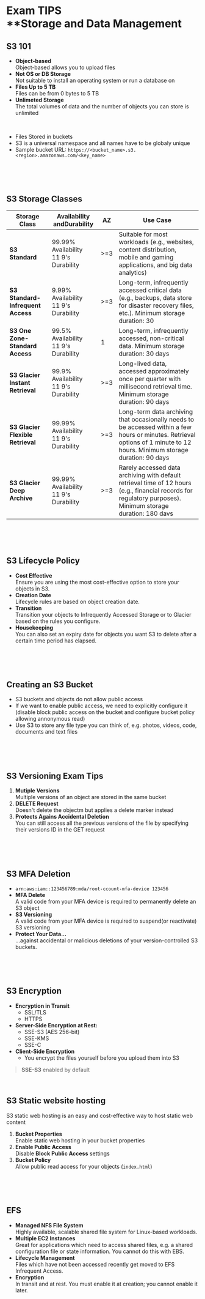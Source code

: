 # Exam TIPS<br>**Storage and Data Management

## S3 101
- **Object-based**<br>Object-based allows you to upload files
- **Not OS or DB Storage**<br>Not suitable to install an operating system or run a database on
- **Files Up to 5 TB**<br>Files can be from 0 bytes to 5 TB
- **Unlimeted Storage**<br>The total volumes of data and the number of objects you can store is unlimited

<br>

- Files Stored in buckets
- S3 is a universal namespace and all names have to be globaly unique
- Sample bucket URL: `https://<bucket_name>.s3.<region>.amazonaws.com/<key_name>`
  
<br><br><br>

## S3 Storage Classes
|Storage Class|Availability andDurability|AZ|Use Case|
|---|---|---|---|
|**S3 Standard**|99.99% Availability<br>11 9's Durability|>=3|Suitable for most workloads (e.g., websites, content distribution, mobile and gaming applications, and big data analytics)|
|**S3 Standard-Infrequent Access**|9.99% Availability<br>11 9's Durability|>=3|Long-term, infrequently accessed critical data (e.g., backups, data store for disaster recovery files, etc.). Minimum storage duration: 30|
|**S3 One Zone-Standard Access**|99.5% Availability<br>11 9's Durability|1|Long-term, infrequently accessed, non-critical data. Minimum storage duration: 30 days|
|**S3 Glacier Instant Retrieval**|99.9% Availability<br>11 9's Durability|>=3|Long-lived data, accessed approximately once per quarter with millisecond retrieval time. Minimum storage duration: 90 days|
|**S3 Glacier Flexible Retrieval**|99.99% Availability<br>11 9's Durability|>=3|Long-term data archiving that occasionally needs to be accessed within a few hours or minutes. Retrieval options of 1 minute to 12 hours. Minimum storage duration: 90 days|
|**S3 Glacier Deep Archive**|99.99% Availability<br>11 9's Durability|>=3|Rarely accessed data archiving with default retrieval time of 12 hours (e.g., financial records for regulatory purposes). Minimum storage duration: 180 davs|


<br><br><br>

## S3 Lifecycle Policy
- **Cost Effective**<br>Ensure you are using the most cost-effective option to store your objects in S3.
- **Creation Date**<br>
Lifecycle rules are based on object creation date.
- **Transition**<br>
Transition your objects to Infrequently Accessed Storage or to Glacier based on the rules you configure.
- **Housekeeping**<br>
You can also set an expiry date for objects you want S3 to delete after a certain time period has elapsed.

<br><br><br>

## Creating an S3 Bucket
- S3 buckets and objects do not allow public access
- If we want to enable public access, we need to explicitly configure it (disable block public access on the bucket and configure bucket policy allowing annonymous read)
- Use S3 to store any file type you can think of, e.g. photos, videos, code, documents and text files


<br><br><br>

## S3 Versioning Exam Tips
1. **Mutiple Versions**<br>Multiple versions of an object are stored in the same bucket
2. **DELETE Request**<br>Doesn't delete the objectm but applies a delete marker instead
3. **Protects Agains Accidental Deletion**<br>You can still access all the previous versions of the file by specifying their versions ID in the GET request


<br><br><br>

## S3 MFA Deletion
- `arn:aws:iam::123456789:mda/root-ccount-mfa-device 123456`
- **MFA Delete**<br>A valid code from your MFA device is required to permanently delete an S3 object
- **S3 Versioning**<br>A valid code from your MFA device is required to suspend(or reactivate) S3 versioning
- **Protect Your Data...**<br>...against accidental or malicious deletions of your version-controlled S3 buckets.


<br><br><br>

## S3 Encryption
- **Encryption in Transit**
  - SSL/TLS
  - HTTPS
- **Server-Side Encryption at Rest:**
  - SSE-S3 (AES 256-bit)
  - SSE-KMS
  - SSE-C
- **Client-Side Encryption**
  - You encrypt the files yourself before you upload them into S3

> **SSE-S3** enabled by default

<br>

## S3 Static website hosting
S3 static web hosting is an easy and cost-effective way to host static web content

1. **Bucket Properties**<br>Enable static web hosting in your bucket properties
2. **Enable Public Access**<br>Disable **Block Public Access** settings
3. **Bucket Policy**<br>Allow public read access for your objects (`index.html`)

<br><br><br>

## EFS
- **Managed NFS File System**<br>
Highly available, scalable shared file system for Linux-based workloads.
- **Multiple EC2 Instances**<br>
Great for applications which need to access shared files, e.g. a shared configuration file or state information. You cannot do this with EBS.
- **Lifecycle Management**<br>
Files which have not been accessed recently get moved to EFS Infrequent Access.
- **Encryption**<br>
In transit and at rest. You must enable it at creation; you cannot enable it later.

<br><br><br>

